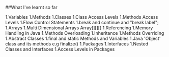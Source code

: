 ##What I've learnt so far

1.Variables
1.Methods
1.Classes
1.Class Access Levels
1.Methods Access Levels
1.Flow Control Statements
1.break and continue and "break label";
1.Arrays
1.Multi Dimensional Arrays Array[][][]
1.Referencing
1.Memory Handling in Java
1.Methods Overloading
1.Inheritance
1.Methods Overriding
1.Abstract Classes
1.final and static Methods and Variables
1.Java 'Object' class and its methods e.g finalize()
1.Packages
1.Interfaces
1.Nested Classes and Interfaces
1.Access Levels in Packages
